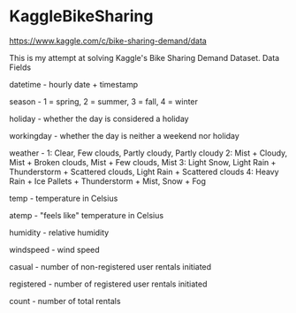 # KaggleBikeSharing

https://www.kaggle.com/c/bike-sharing-demand/data

This is my attempt at solving Kaggle's Bike Sharing Demand Dataset.
Data Fields

datetime - hourly date + timestamp  

season -  1 = spring, 2 = summer, 3 = fall, 4 = winter 

holiday - whether the day is considered a holiday

workingday - whether the day is neither a weekend nor holiday

weather - 1: Clear, Few clouds, Partly cloudy, Partly cloudy
2: Mist + Cloudy, Mist + Broken clouds, Mist + Few clouds, Mist
3: Light Snow, Light Rain + Thunderstorm + Scattered clouds, Light Rain + Scattered clouds
4: Heavy Rain + Ice Pallets + Thunderstorm + Mist, Snow + Fog 

temp - temperature in Celsius

atemp - "feels like" temperature in Celsius

humidity - relative humidity

windspeed - wind speed

casual - number of non-registered user rentals initiated

registered - number of registered user rentals initiated

count - number of total rentals
